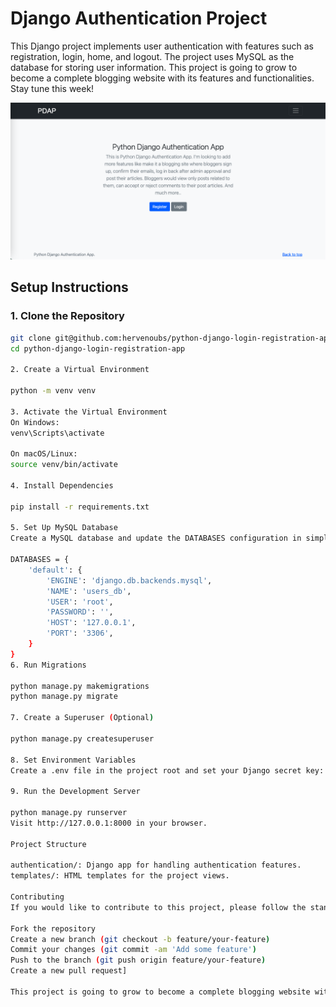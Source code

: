 # Django Authentication Project

This Django project implements user authentication with features such as registration, login, home, and logout. The project uses MySQL as the database for storing user information. This project is going to grow to become a complete blogging website with its features and functionalities. Stay tune this week!

<img src="https://github.com/hervenoubs/python-django-login-registration-app/blob/main/ScreenShot.png" />

## Setup Instructions

### 1. Clone the Repository

```bash
git clone git@github.com:hervenoubs/python-django-login-registration-app.git
cd python-django-login-registration-app

2. Create a Virtual Environment

python -m venv venv

3. Activate the Virtual Environment
On Windows:
venv\Scripts\activate

On macOS/Linux:
source venv/bin/activate

4. Install Dependencies

pip install -r requirements.txt

5. Set Up MySQL Database
Create a MySQL database and update the DATABASES configuration in simpleauth/settings.py with your database details:

DATABASES = {
    'default': {
        'ENGINE': 'django.db.backends.mysql',
        'NAME': 'users_db',
        'USER': 'root',
        'PASSWORD': '',
        'HOST': '127.0.0.1',
        'PORT': '3306',
    }
}
6. Run Migrations

python manage.py makemigrations
python manage.py migrate

7. Create a Superuser (Optional)

python manage.py createsuperuser

8. Set Environment Variables
Create a .env file in the project root and set your Django secret key:

9. Run the Development Server

python manage.py runserver
Visit http://127.0.0.1:8000 in your browser.

Project Structure

authentication/: Django app for handling authentication features.
templates/: HTML templates for the project views.

Contributing
If you would like to contribute to this project, please follow the standard GitHub flow:

Fork the repository
Create a new branch (git checkout -b feature/your-feature)
Commit your changes (git commit -am 'Add some feature')
Push to the branch (git push origin feature/your-feature)
Create a new pull request]

This project is going to grow to become a complete blogging website with its features and functionalities.
